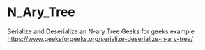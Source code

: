 # N_Ary_Tree
Serialize and Deserialize an N-ary Tree
Geeks for geeks example : https://www.geeksforgeeks.org/serialize-deserialize-n-ary-tree/
